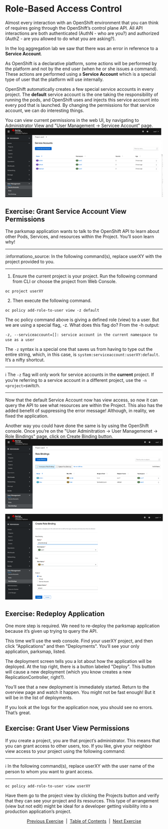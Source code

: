 # Role-Based Access Control

Almost every interaction with an OpenShift environment that you can think of requires going through the OpenShift’s control plane API. All API interactions are both authenticated (AuthN - who are you?) and authorized (AuthZ - are you allowed to do what you are asking?).

In the log aggregation lab we saw that there was an error in reference to a **Service Account**.

As OpenShift is a declarative platform, some actions will be performed by the platform and not by the end user (when he or she issues a command). These actions are performed using a **Service Account** which is a special type of user that the platform will use internally.

OpenShift automatically creates a few special service accounts in every project. The **default** service account is the one taking the responsibility of running the pods, and OpenShift uses and injects this service account into every pod that is launched. By changing the permissions for that service account, we can do interesting things.

You can view current permissions in the web UI, by navigating to Administrator View and "User Management → Servicee Account" page.
![Membership](https://github.com/bhandaru/nationalparks-labs/blob/master/images/ServiceAccount.png)

## Exercise: Grant Service Account View Permissions

The parksmap application wants to talk to the OpenShift API to learn about other Pods, Services, and resources within the Project. You’ll soon learn why!
___
:informationo_source: In the following command(s), replace userXY with the project provided to you.
___

1. Ensure the current project is your project. Run the following command from CLI or choose the project from  Web Console.
```
oc project userXY
```

2. Then execute the following command.

```
oc policy add-role-to-user view -z default
```

The oc policy command above is giving a defined role (view) to a user. But we are using a special flag, -z. What does this flag do? From the -h output:

```
-z, --serviceaccount=[]: service account in the current namespace to use as a user
```

The ```-z``` syntax is a special one that saves us from having to type out the entire string, which, in this case, is ```system:serviceaccount:userXY:default```. It’s a nifty shortcut.
	
___
:information_source: The ```-z``` flag will only work for service accounts in the **current** project. If you’re referring to a service account in a different project, use the ```-n <project>```switch.
___

Now that the default Service Account now has view access, so now it can query the API to see what resources are within the Project. This also has the added benefit of suppressing the error message! Although, in reality, we fixed the application.

Another way you could have done the same is by using the OpenShift console. Once you’re on the "User Adminitration -> User Managemenet -> Role Bindings" page, click on Create Binding button.
![Service account list](https://github.com/bhandaru/nationalparks-labs/blob/master/images/rolebindings.png)

![Service account list](https://github.com/bhandaru/nationalparks-labs/blob/master/images/createrolebinding.png)

## Exercise: Redeploy Application

One more step is required. We need to re-deploy the parksmap application because it’s given up trying to query the API.

This time we’ll use the web console. Find your userXY project, and then click "Applications" and then "Deployments". You’ll see your only application, parksmap, listed.

The deployment screen tells you a lot about how the application will be deployed. At the top right, there is a button labeled "Deploy". This button will cause a new deployment (which you know creates a new ReplicationController, right?).

You’ll see that a new deployment is immediately started. Return to the overview page and watch it happen. You might not be fast enough! But it will be in the list of deployments.

If you look at the logs for the application now, you should see no errors. That’s great.

## Exercise: Grant User View Permissions

If you create a project, you are that project’s administrator. This means that you can grant access to other users, too. If you like, give your neighbor view access to your project using the following command:
___
:information_source: In the following command(s), replace userXY with the user name of the person to whom you want to grant access.
___

```
oc policy add-role-to-user view userXY
```

Have them go to the project view by clicking the Projects button and verify that they can see your project and its resources. This type of arrangement (view but not edit) might be ideal for a developer getting visibility into a production application’s project.

<p align="center">
  <a href="/08%20-%20OpenShift%20Logging%20Capabilities.MD">Previous Exercise</a> &nbsp;|
  &nbsp;<a href="/README.md">Table of Contents</a> &nbsp;|
  &nbsp;<a href="/10%20-%20Remote%20Access%20to%20Application.MD">Next Exercise</a>
</p>
